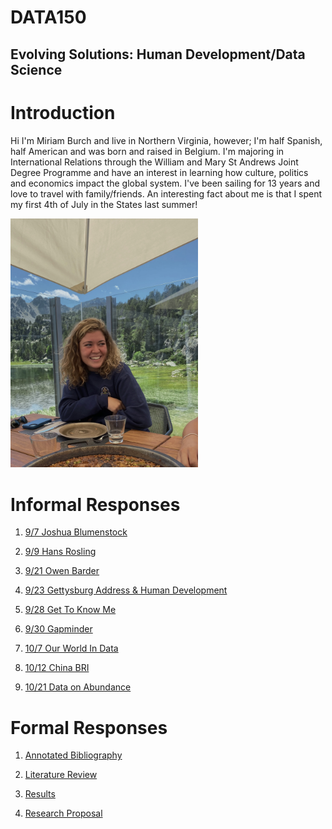 # DATA150

## Evolving Solutions: Human Development/Data Science


# Introduction 

Hi I'm Miriam Burch and live in Northern Virginia, however; I'm half Spanish, half American and was born and raised in Belgium.  I'm majoring in International Relations through the William and Mary St Andrews Joint Degree Programme and have an interest in learning how culture, politics and economics impact the global system.  I've been sailing for 13 years and love to travel with family/friends.  An interesting fact about me is that I spent my first 4th of July in the States last summer!
 
<img src= "IMG_2107.jpeg" width=300>

#  Informal Responses

1. [9/7 Joshua Blumenstock](blumenstock.md)

2. [9/9 Hans Rosling](hansrosling.md)

3. [9/21 Owen Barder](owenbarder.md)

4. [9/23 Gettysburg Address & Human Development](humandevelopment.md)

5. [9/28 Get To Know Me](gettoknowme.md)

6. [9/30 Gapminder](gapminderessay.md)

7. [10/7 Our World In Data](ourworldindataessay.md)

8. [10/12 China BRI](chinasplan.md)

9. [10/21 Data on Abundance](dataonabundance.md)

# Formal Responses

1. [Annotated Bibliography](annotatedbibliography.md)

2. [Literature Review](literaturereview.md)

3. [Results](results.html)

4. [Research Proposal](researchproposal.html)



